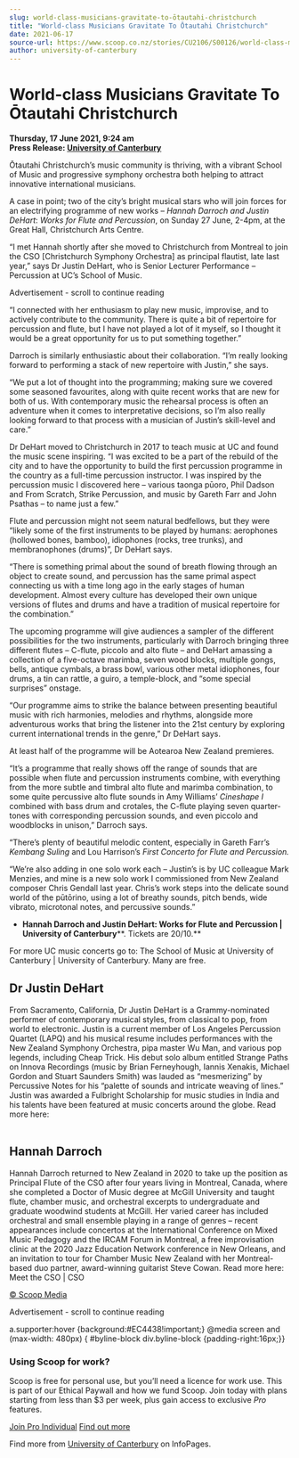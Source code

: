 ```yaml
---
slug: world-class-musicians-gravitate-to-ōtautahi-christchurch
title: "World-class Musicians Gravitate To Ōtautahi Christchurch"
date: 2021-06-17
source-url: https://www.scoop.co.nz/stories/CU2106/S00126/world-class-musicians-gravitate-to-otautahi-christchurch.htm
author: university-of-canterbury
---
```

World-class Musicians Gravitate To Ōtautahi Christchurch
========================================================

**Thursday, 17 June 2021, 9:24 am**  
**Press Release: [University of Canterbury](https://info.scoop.co.nz/University_of_Canterbury)**

Ōtautahi Christchurch’s music community is thriving, with a vibrant School of Music and progressive symphony orchestra both helping to attract innovative international musicians.

A case in point; two of the city’s bright musical stars who will join forces for an electrifying programme of new works – _Hannah Darroch and Justin DeHart_: _Works for Flute and Percussion_, on Sunday 27 June, 2-4pm, at the Great Hall, Christchurch Arts Centre.

“I met Hannah shortly after she moved to Christchurch from Montreal to join the CSO \[Christchurch Symphony Orchestra\] as principal flautist, late last year,” says Dr Justin DeHart, who is Senior Lecturer Performance – Percussion at UC’s School of Music.

Advertisement - scroll to continue reading





“I connected with her enthusiasm to play new music, improvise, and to actively contribute to the community. There is quite a bit of repertoire for percussion and flute, but I have not played a lot of it myself, so I thought it would be a great opportunity for us to put something together.”

Darroch is similarly enthusiastic about their collaboration. “I’m really looking forward to performing a stack of new repertoire with Justin,” she says.

“We put a lot of thought into the programming; making sure we covered some seasoned favourites, along with quite recent works that are new for both of us. With contemporary music the rehearsal process is often an adventure when it comes to interpretative decisions, so I’m also really looking forward to that process with a musician of Justin’s skill-level and care.”

Dr DeHart moved to Christchurch in 2017 to teach music at UC and found the music scene inspiring. “I was excited to be a part of the rebuild of the city and to have the opportunity to build the first percussion programme in the country as a full-time percussion instructor. I was inspired by the percussion music I discovered here – various taonga pūoro, Phil Dadson and From Scratch, Strike Percussion, and music by Gareth Farr and John Psathas – to name just a few.”

Flute and percussion might not seem natural bedfellows, but they were “likely some of the first instruments to be played by humans: aerophones (hollowed bones, bamboo), idiophones (rocks, tree trunks), and membranophones (drums)”, Dr DeHart says.

“There is something primal about the sound of breath flowing through an object to create sound, and percussion has the same primal aspect connecting us with a time long ago in the early stages of human development. Almost every culture has developed their own unique versions of flutes and drums and have a tradition of musical repertoire for the combination.”

The upcoming programme will give audiences a sampler of the different possibilities for the two instruments, particularly with Darroch bringing three different flutes – C-flute, piccolo and alto flute – and DeHart amassing a collection of a five-octave marimba, seven wood blocks, multiple gongs, bells, antique cymbals, a brass bowl, various other metal idiophones, four drums, a tin can rattle, a guiro, a temple-block, and “some special surprises” onstage.

“Our programme aims to strike the balance between presenting beautiful music with rich harmonies, melodies and rhythms, alongside more adventurous works that bring the listener into the 21st century by exploring current international trends in the genre,” Dr DeHart says.

At least half of the programme will be Aotearoa New Zealand premieres.

“It’s a programme that really shows off the range of sounds that are possible when flute and percussion instruments combine, with everything from the more subtle and timbral alto flute and marimba combination, to some quite percussive alto flute sounds in Amy Williams’ _Cineshape_ _I_ combined with bass drum and crotales, the C-flute playing seven quarter-tones with corresponding percussion sounds, and even piccolo and woodblocks in unison,” Darroch says.

“There’s plenty of beautiful melodic content, especially in Gareth Farr’s _Kembang Suling_ and Lou Harrison’s _First Concerto for Flute and Percussion._

“We’re also adding in one solo work each – Justin’s is by UC colleague Mark Menzies, and mine is a new solo work I commissioned from New Zealand composer Chris Gendall last year. Chris’s work steps into the delicate sound world of the pūtōrino, using a lot of breathy sounds, pitch bends, wide vibrato, microtonal notes, and percussive sounds.”

*   **Hannah Darroch and Justin DeHart: Works for Flute and Percussion | University of Canterbury****. Tickets are $20/$10.**

For more UC music concerts go to: The School of Music at University of Canterbury | University of Canterbury. Many are free.

Dr Justin DeHart
----------------

From Sacramento, California, Dr Justin DeHart is a Grammy-nominated performer of contemporary musical styles, from classical to pop, from world to electronic. Justin is a current member of Los Angeles Percussion Quartet (LAPQ) and his musical resume includes performances with the New Zealand Symphony Orchestra, pipa master Wu Man, and various pop legends, including Cheap Trick. His debut solo album entitled Strange Paths on Innova Recordings (music by Brian Ferneyhough, Iannis Xenakis, Michael Gordon and Stuart Saunders Smith) was lauded as “mesmerizing” by Percussive Notes for his “palette of sounds and intricate weaving of lines.” Justin was awarded a Fulbright Scholarship for music studies in India and his talents have been featured at music concerts around the globe. Read more here:   
 

Hannah Darroch
--------------

Hannah Darroch returned to New Zealand in 2020 to take up the position as Principal Flute of the CSO after four years living in Montreal, Canada, where she completed a Doctor of Music degree at McGill University and taught flute, chamber music, and orchestral excerpts to undergraduate and graduate woodwind students at McGill. Her varied career has included orchestral and small ensemble playing in a range of genres – recent appearances include concertos at the International Conference on Mixed Music Pedagogy and the IRCAM Forum in Montreal, a free improvisation clinic at the 2020 Jazz Education Network conference in New Orleans, and an invitation to tour for Chamber Music New Zealand with her Montreal-based duo partner, award-winning guitarist Steve Cowan. Read more here: Meet the CSO | CSO

[© Scoop Media](http://www.scoop.co.nz/about/terms.html)  

Advertisement - scroll to continue reading



a.supporter:hover {background:#EC4438!important;} @media screen and (max-width: 480px) { #byline-block div.byline-block {padding-right:16px;}}

### Using Scoop for work?

Scoop is free for personal use, but you’ll need a licence for work use. This is part of our Ethical Paywall and how we fund Scoop. Join today with plans starting from less than $3 per week, plus gain access to exclusive _Pro_ features.  
  
[Join Pro Individual](https://pro.scoop.co.nz/Individual/?from=ProIn24) [Find out more](https://pro.scoop.co.nz/using-scoop-for-work/?from=ProIn24)

Find more from [University of Canterbury](https://info.scoop.co.nz/University_of_Canterbury) on InfoPages.